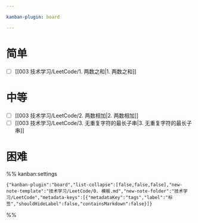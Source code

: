 ```yaml
---

kanban-plugin: board

---
```


# 简单

- [ ] [[003 技术学习/LeetCode/1. 两数之和|1. 两数之和]]

# 中等

- [ ] [[003 技术学习/LeetCode/2. 两数相加|2. 两数相加]]
- [ ] [[003 技术学习/LeetCode/3. 无重复字符的最长子串|3. 无重复字符的最长子串]]

# 困难

%% kanban:settings

```
{"kanban-plugin":"board","list-collapse":[false,false,false],"new-note-template":"技术学习/LeetCode/0. 模板.md","new-note-folder":"技术学习/LeetCode","metadata-keys":[{"metadataKey":"tags","label":"标签","shouldHideLabel":false,"containsMarkdown":false}]}
```

%%
